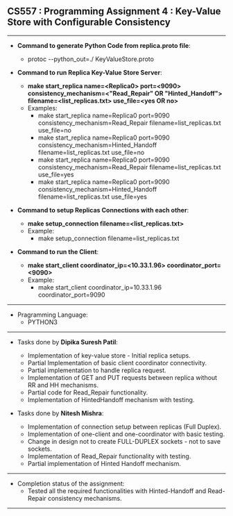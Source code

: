 ## CS557 : Programming Assignment 4 : Key-Value Store with Configurable Consistency
------------------------------------------------------------------------------------------------------------------

* **Command to generate Python Code from replica.proto file**:
	* protoc --python_out=./ KeyValueStore.proto

* **Command to run Replica Key-Value Store Server**:
	* **make start_replica name=\<Replica0> port=\<9090> consistency_mechanism=\<"Read_Repair" OR "Hinted_Handoff"> filename=\<list_replicas.txt> use_file=\<yes OR no>**
	* Examples:
		* make start_replica name=Replica0 port=9090 consistency_mechanism=Read_Repair filename=list_replicas.txt use_file=no
		* make start_replica name=Replica0 port=9090 consistency_mechanism=Hinted_Handoff filename=list_replicas.txt use_file=no
		* make start_replica name=Replica0 port=9090 consistency_mechanism=Read_Repair filename=list_replicas.txt use_file=yes
		* make start_replica name=Replica0 port=9090 consistency_mechanism=Hinted_Handoff filename=list_replicas.txt use_file=yes

* **Command to setup Replicas Connections with each other**:
	* **make setup_connection filename=\<list_replicas.txt>**
	* Example:
		* make setup_connection filename=list_replicas.txt

* **Command to run the Client**:
	* **make start_client coordinator_ip=\<10.33.1.96> coordinator_port=\<9090>**
	* Example:
		* make start_client coordinator_ip=10.33.1.96 coordinator_port=9090

------------------------------------------------------------------------------------------------------------------

* Pragramming Language:
	* PYTHON3

------------------------------------------------------------------------------------------------------------------

* Tasks done by **Dipika Suresh Patil**:
	* Implementation of key-value store - Initial replica setups.
	* Partial Implementation of basic client coordinator connectivity.
	* Partial implementation to handle replica request.
	* Implementation of GET and PUT requests between replica without RR and HH mechanisms.
	* Partial code for Read_Repair functionality.
	* Implementation of HintedHandoff mechanism with testing.

* Tasks done by **Nitesh Mishra**:
	* Implementation of connection setup between replicas (Full Duplex).
	* Implementation of one-client and one-coordinator with basic testing.
	* Change in design not to create FULL-DUPLEX sockets - not to save sockets.
	* Implementation of Read_Repair functionality with testing.
	* Partial implementation of Hinted Handoff mechanism.

------------------------------------------------------------------------------------------------------------------

* Completion status of the assignment: 
	* Tested all the required functionalities with Hinted-Handoff and Read-Repair consistency mechanisms.

------------------------------------------------------------------------------------------------------------------
